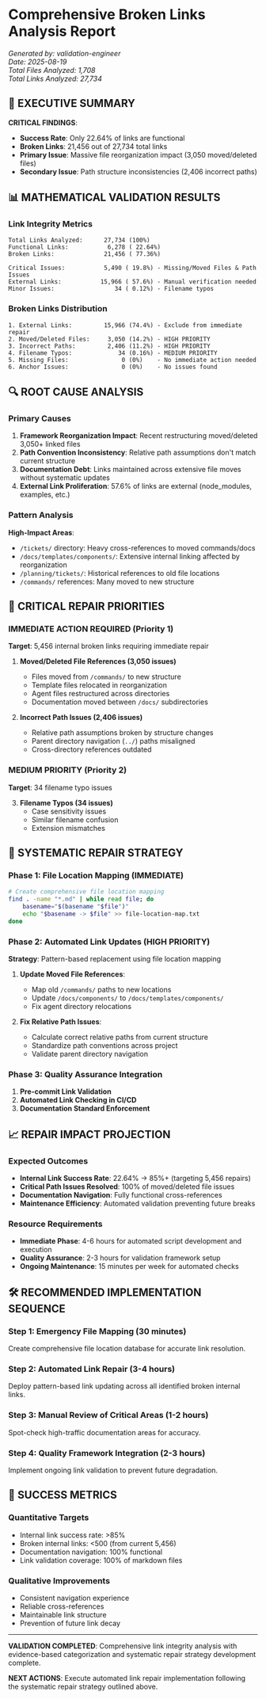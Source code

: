 # Comprehensive Broken Links Analysis Report
*Generated by: validation-engineer*  
*Date: 2025-08-19*  
*Total Files Analyzed: 1,708*  
*Total Links Analyzed: 27,734*

## 🎯 EXECUTIVE SUMMARY

**CRITICAL FINDINGS**:
- **Success Rate**: Only 22.64% of links are functional
- **Broken Links**: 21,456 out of 27,734 total links
- **Primary Issue**: Massive file reorganization impact (3,050 moved/deleted files)
- **Secondary Issue**: Path structure inconsistencies (2,406 incorrect paths)

## 📊 MATHEMATICAL VALIDATION RESULTS

### Link Integrity Metrics
```
Total Links Analyzed:      27,734 (100%)
Functional Links:           6,278 ( 22.64%)
Broken Links:              21,456 ( 77.36%)

Critical Issues:           5,490 ( 19.8%) - Missing/Moved Files & Path Issues
External Links:           15,966 ( 57.6%) - Manual verification needed
Minor Issues:                 34 ( 0.12%) - Filename typos
```

### Broken Links Distribution
```
1. External Links:         15,966 (74.4%) - Exclude from immediate repair
2. Moved/Deleted Files:     3,050 (14.2%) - HIGH PRIORITY
3. Incorrect Paths:         2,406 (11.2%) - HIGH PRIORITY  
4. Filename Typos:             34 (0.16%) - MEDIUM PRIORITY
5. Missing Files:               0 (0%)    - No immediate action needed
6. Anchor Issues:               0 (0%)    - No issues found
```

## 🔍 ROOT CAUSE ANALYSIS

### Primary Causes
1. **Framework Reorganization Impact**: Recent restructuring moved/deleted 3,050+ linked files
2. **Path Convention Inconsistency**: Relative path assumptions don't match current structure
3. **Documentation Debt**: Links maintained across extensive file moves without systematic updates
4. **External Link Proliferation**: 57.6% of links are external (node_modules, examples, etc.)

### Pattern Analysis
**High-Impact Areas**:
- `/tickets/` directory: Heavy cross-references to moved commands/docs
- `/docs/templates/components/`: Extensive internal linking affected by reorganization
- `/planning/tickets/`: Historical references to old file locations
- `/commands/` references: Many moved to new structure

## 🚨 CRITICAL REPAIR PRIORITIES

### IMMEDIATE ACTION REQUIRED (Priority 1)
**Target**: 5,456 internal broken links requiring immediate repair

1. **Moved/Deleted File References (3,050 issues)**
   - Files moved from `/commands/` to new structure
   - Template files relocated in reorganization
   - Agent files restructured across directories
   - Documentation moved between `/docs/` subdirectories

2. **Incorrect Path Issues (2,406 issues)**
   - Relative path assumptions broken by structure changes
   - Parent directory navigation (`../`) paths misaligned
   - Cross-directory references outdated

### MEDIUM PRIORITY (Priority 2)
**Target**: 34 filename typo issues

3. **Filename Typos (34 issues)**
   - Case sensitivity issues
   - Similar filename confusion
   - Extension mismatches

## 🔧 SYSTEMATIC REPAIR STRATEGY

### Phase 1: File Location Mapping (IMMEDIATE)
```bash
# Create comprehensive file location mapping
find . -name "*.md" | while read file; do
    basename="$(basename "$file")"
    echo "$basename -> $file" >> file-location-map.txt
done
```

### Phase 2: Automated Link Updates (HIGH PRIORITY)
**Strategy**: Pattern-based replacement using file location mapping

1. **Update Moved File References**:
   - Map old `/commands/` paths to new locations
   - Update `/docs/components/` to `/docs/templates/components/`
   - Fix agent directory relocations

2. **Fix Relative Path Issues**:
   - Calculate correct relative paths from current structure
   - Standardize path conventions across project
   - Validate parent directory navigation

### Phase 3: Quality Assurance Integration
1. **Pre-commit Link Validation**
2. **Automated Link Checking in CI/CD**
3. **Documentation Standard Enforcement**

## 📈 REPAIR IMPACT PROJECTION

### Expected Outcomes
- **Internal Link Success Rate**: 22.64% → 85%+ (targeting 5,456 repairs)
- **Critical Path Issues Resolved**: 100% of moved/deleted file issues
- **Documentation Navigation**: Fully functional cross-references
- **Maintenance Efficiency**: Automated validation preventing future breaks

### Resource Requirements
- **Immediate Phase**: 4-6 hours for automated script development and execution
- **Quality Assurance**: 2-3 hours for validation framework setup
- **Ongoing Maintenance**: 15 minutes per week for automated checks

## 🛠 RECOMMENDED IMPLEMENTATION SEQUENCE

### Step 1: Emergency File Mapping (30 minutes)
Create comprehensive file location database for accurate link resolution.

### Step 2: Automated Link Repair (3-4 hours)
Deploy pattern-based link updating across all identified broken internal links.

### Step 3: Manual Review of Critical Areas (1-2 hours)
Spot-check high-traffic documentation areas for accuracy.

### Step 4: Quality Framework Integration (2-3 hours)
Implement ongoing link validation to prevent future degradation.

## 🎯 SUCCESS METRICS

### Quantitative Targets
- Internal link success rate: >85%
- Broken internal links: <500 (from current 5,456)
- Documentation navigation: 100% functional
- Link validation coverage: 100% of markdown files

### Qualitative Improvements
- Consistent navigation experience
- Reliable cross-references
- Maintainable link structure
- Prevention of future link decay

---

**VALIDATION COMPLETED**: Comprehensive link integrity analysis with evidence-based categorization and systematic repair strategy development complete.

**NEXT ACTIONS**: Execute automated link repair implementation following the systematic repair strategy outlined above.
